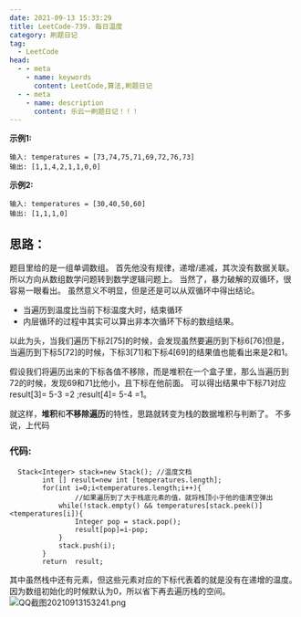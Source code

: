 ```yaml
---
date: 2021-09-13 15:33:29
title: LeetCode-739. 每日温度
category: 刷题日记
tag:
  - LeetCode
head:
  - - meta
    - name: keywords
      content: LeetCode,算法,刷题日记
  - - meta
    - name: description
      content: 乐云一刷题日记！！！
---
```

**示例1:**
```
输入: temperatures = [73,74,75,71,69,72,76,73]
输出: [1,1,4,2,1,1,0,0]
```

**示例2:**
```
输入: temperatures = [30,40,50,60]
输出: [1,1,1,0]
```
## 思路：
题目里给的是一组单调数组。
首先他没有规律，递增/递减，其次没有数据关联。
所以方向从数组数学问题转到数学逻辑问题上。
当然了，暴力破解的双循环，很容易一眼看出。
虽然意义不明显，但是还是可以从双循环中得出结论。
- 当遍历到温度比当前下标温度大时，结束循环
- 内层循环的过程中其实可以算出非本次循环下标的数组结果。

以此为头，当我们遍历下标2[75]的时候，会发现虽然要遍历到下标6[76]但是，当遍历到下标5[72]的时候，下标3[71]和下标4[69]的结果值也能看出来是2和1。

假设我们将遍历出来的下标各值不移除，而是堆积在一个盒子里，那么当遍历到72的时候，发现69和71比他小，且下标在他前面。
可以得出结果中下标71对应 result[3]= 5-3 =2  ;result[4]= 5-4 =1。

就这样，**堆积**和**不移除遍历**的特性，思路就转变为栈的数据堆积与判断了。
不多说，上代码
### 代码:
```
  Stack<Integer> stack=new Stack(); //温度文档
        int [] result=new int [temperatures.length];
        for(int i=0;i<temperatures.length;i++){
                //如果遍历到了大于栈底元素的值，就将栈顶小于他的值清空弹出
            while(!stack.empty() && temperatures[stack.peek()]<temperatures[i]){
                Integer pop = stack.pop();
                result[pop]=i-pop;
            }
            stack.push(i);
        }
        return  result;
```
其中虽然栈中还有元素，但这些元素对应的下标代表着的就是没有在递增的温度。
因为数组初始化的时候默认为0，所以省下再去遍历栈的空间。
![QQ截图20210913153241.png](https://www.leyuna.xyz/image/2021-09-13/QQ截图20210913153241.png)
